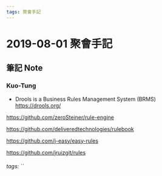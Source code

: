 ```yaml
---
tags: 聚會手記
---
```


2019-08-01 聚會手記
===

筆記 Note
---

### Kuo-Tung
- Drools is a Business Rules Management System (BRMS)
https://drools.org/


https://github.com/zeroSteiner/rule-engine

https://github.com/deliveredtechnologies/rulebook

https://github.com/j-easy/easy-rules

https://github.com/jruizgit/rules



###### tags: ``